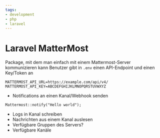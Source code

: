 ```yaml
---
tags:
- development
- php
- laravel
---
```


# Laravel MatterMost
Package, mit dem man einfach mit einem Mattermost-Server kommunizieren kann
Benutzer gibt in `.env` einen API-Endpoint und einen Key/Token an
```
MATTERMOST_API_URL=https://example.com/api/v4/
MATTERMOST_API_KEY=ABCDEFGHIJKLMNOPQRSTUVWXYZ
```
- Notifications an einen Kanal/Webhook senden
```
Mattermost::notify("Hello world");
```
- Logs in Kanal schreiben
- Nachrichten aus einem Kanal auslesen
- Verfügbare Gruppen des Servers?
- Verfügbare Kanäle